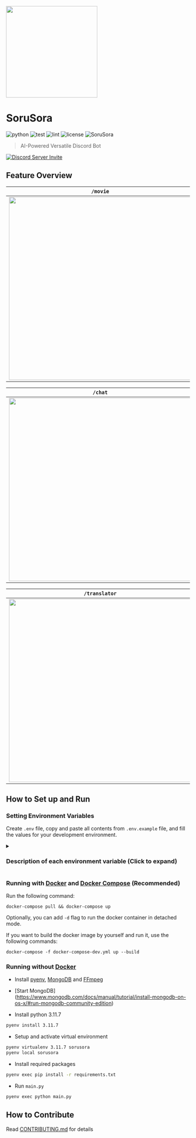 <img width="250" src="https://github.com/SeoulSKY/SoruSora/assets/48105703/08369937-4e80-4acf-b979-164f39dff5d7">

# SoruSora

![python](https://img.shields.io/badge/python-v3.11-blue) ![test](https://github.com/SeoulSKY/SoruSora/actions/workflows/pytest.yml/badge.svg) ![lint](https://github.com/SeoulSKY/SoruSora/actions/workflows/pylint.yml/badge.svg) ![license](https://img.shields.io/github/license/SeoulSKY/SoruSora) ![SoruSora](https://img.shields.io/badge/SoruSora-online-green?style=flat&logo=discord)

> AI-Powered Versatile Discord Bot

[![Discord Server Invite](http://invidget.switchblade.xyz/kQZDJJB)](https://discord.gg/kQZDJJB)


## Feature Overview

| `/movie` |
|--------------|
| <img style="width: 500px; height: auto" src="https://github.com/SeoulSKY/SoruSora/assets/48105703/b20ed72f-55e0-4787-9428-c1f925ab3a0a"> |

| `/chat` |
|--------------|
| <img style="width: 500px; height: auto" src="https://github.com/SeoulSKY/SoruSora/assets/48105703/7f3eacda-87ac-45e0-a80a-6e6458752c82"> |

| `/translator`  |
| ------------ |
| <img style="width: 500px; height: auto" src="https://github.com/SeoulSKY/SoruSora/assets/48105703/5f84e863-c5c8-494f-a10d-064e3d9f64c7"> |

## How to Set up and Run

### Setting Environment Variables

Create `.env` file, copy and paste all contents from `.env.example` file, and fill the values for your development environment.

<details>
  <summary>
    <h3>Description of each environment variable (Click to expand)</h3>
  </summary>

| Name                                 | Description                                                                                                                                                                                                                                             |
|--------------------------------------|---------------------------------------------------------------------------------------------------------------------------------------------------------------------------------------------------------------------------------------------------------|
| BOT_TOKEN                            | [Token](https://discord.com/developers/applications) for your own Discord bot                                                                                                                                                                           |
| TEST_GUILD_ID                        | (Optional) Find your test server id following the [guide](https://support.discord.com/hc/en-us/articles/206346498-Where-can-I-find-my-User-Server-Message-ID-). In the test server, the slash commands immediately get updated when you run the program |
| FIREBASE_TYPE                        | One of the value in the private key in your Firebase project. Go to `Project Settings` →  `Service accounts` → `Firebase Admin SDK` → `Generate new private key`                                                                                        |
| FIREBASE_PROJECT_ID                  | Same as above                                                                                                                                                                                                                                           |
| FIREBASE_PRIVATE_KEY_ID              | Same as above                                                                                                                                                                                                                                           |
| FIREBASE_PRIVATE_KEY                 | Same as above                                                                                                                                                                                                                                           |
| FIREBASE_CLIENT_EMAIL                | Same as above                                                                                                                                                                                                                                           |
| FIREBASE_CLIENT_ID                   | Same as above                                                                                                                                                                                                                                           |
| FIREBASE_AUTH_URI                    | Same as above                                                                                                                                                                                                                                           |
| FIREBASE_TOKEN_URI                   | Same as above                                                                                                                                                                                                                                           |
| FIREBASE_AUTH_PROVIDER_X509_CERT_URL | Same as above                                                                                                                                                                                                                                           |
| FIREBASE_CLIENT_X509_CERT_URL        | Same as above                                                                                                                                                                                                                                           |
| CAI_TOKEN                            | Token for your Character AI account. Follow the [guide](https://pycai.gitbook.io/welcome/api/values) to learn how to acquire it.                                                                                                                        |
| CAI_CHAR_ID                          | ID for the character in the Character AI. Follow the [guide](https://pycai.gitbook.io/welcome/api/values) to learn how to acquire it.                                                                                                                   |
| CAI_TGT                              | ID for the target in the Character AI. Its value starts with `internal_id:` Follow the [guide](https://pycai.gitbook.io/welcome/api/values) to learn about it.                                                                                          |
</details>

### Running with [Docker](https://www.docker.com) and [Docker Compose](https://docs.docker.com/compose/install/) (Recommended)

Run the following command:

```
docker-compose pull && docker-compose up
```

Optionally, you can add `-d` flag to run the docker container in detached mode.


If you want to build the docker image by yourself and run it, use the following commands:

```
docker-compose -f docker-compose-dev.yml up --build
```

### Running without [Docker](https://www.docker.com)

* Install [pyenv](https://github.com/pyenv/pyenv#installation), [MongoDB](https://www.mongodb.com/docs/manual/administration/install-community/) and [FFmpeg](https://ffmpeg.org/download.html)

* [Start MongoDB] (https://www.mongodb.com/docs/manual/tutorial/install-mongodb-on-os-x/#run-mongodb-community-edition)

* Install python 3.11.7

```bash
pyenv install 3.11.7
```

* Setup and activate virtual environment

```bash
pyenv virtualenv 3.11.7 sorusora
pyenv local sorusora
```

* Install required packages

```bash
pyenv exec pip install -r requirements.txt
```

* Run `main.py`

```bash
pyenv exec python main.py
```

## How to Contribute

Read [CONTRIBUTING.md](https://github.com/SeoulSKY/SoruSora/blob/master/docs/CONTRIBUTING.md) for details
